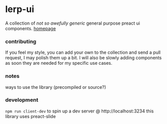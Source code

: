 # lerp-ui

A collection of *not so awefully generic* general purpose preact ui components.
[homepage](http://arxii.github.io/preact-lui)




### contributing
If you feel my style, you can add your own to the collection and send a pull request, I may polish them up a bit. I will also be slowly adding components as soon they are needed for my specific use cases.


### notes
ways to use the library (precompiled or source?)


### development
`npm run client-dev` to spin up a dev server @ http://localhost:3234
this library uses preact-slide